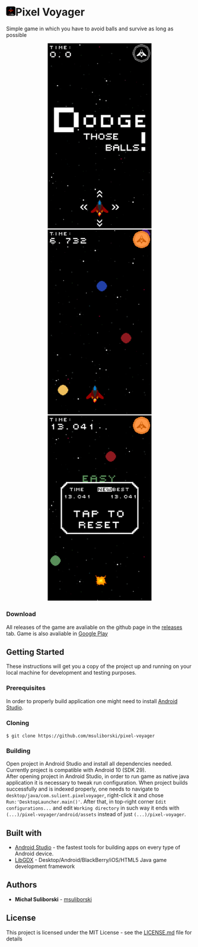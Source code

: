 <h1><img width="25" src="android/res/drawable-xxhdpi/ic_launcher.png">Pixel Voyager</h1>

Simple game in which you have to avoid balls and survive as long as possible
<br/>
<p align="center">
  <img width="280" src="google-play/1.png"/>
  <img width="280" src="google-play/2.png"/>
  <img width="280" src="google-play/3.png"/>
</p>

### Download
All releases of the game are avaliable on the github page in the [releases](https://github.com/msuliborski/name/releases) tab. 
Game is also avaliable in [Google Play](https://play.google.com/store/apps/details?id=com.sulient.pixelvoyager)

## Getting Started
These instructions will get you a copy of the project up and running on your local machine for development and testing purposes. 

### Prerequisites
In order to properly build application one might need to install [Android Studio](https://developer.android.com/studio).

### Cloning
```
$ git clone https://github.com/msuliborski/pixel-voyager
```

### Building
Open project in Android Studio and install all dependencies needed. Currently project is compatible with Android 10 (SDK 29). </br>
After opening project in Android Studio, in order to run game as native java application it is necessary to tweak run configuration. When project builds successfully and is indexed properly, one needs to navigate to `desktop/java/com.sulient.pixelvoyager`, right-click it and chose `Run:'DesktopLauncher.main()'`. After that, in top-right corner `Edit configurations...` and edit `Working directory` in such way it ends with `(...)/pixel-voyager/android/assets` instead of just `(...)/pixel-voyager`.

## Built with
* [Android Studio](https://developer.android.com/studio) - the fastest tools for building apps on every type of Android device.
* [LibGDX](https://libgdx.badlogicgames.com/) - Desktop/Android/BlackBerry/iOS/HTML5 Java game development framework

## Authors
* **Michał Suliborski** - [msuliborski](https://github.com/msuliborski)

## License
This project is licensed under the MIT License - see the [LICENSE.md](LICENSE.md) file for details
